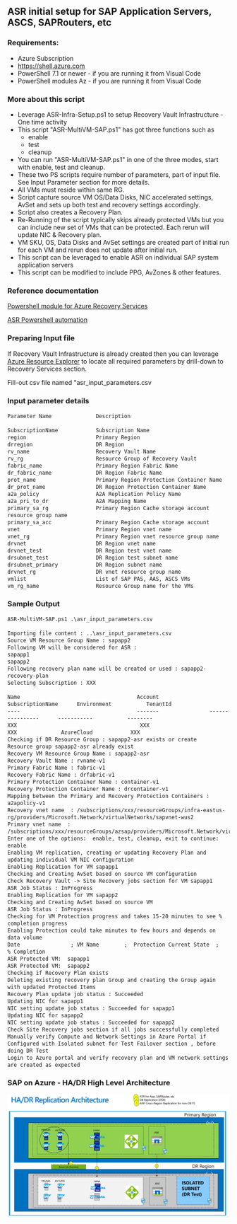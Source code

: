 ## ASR initial setup for SAP Application Servers, ASCS, SAPRouters, etc

### Requirements:

* Azure Subscription
* https://shell.azure.com
* PowerShell 7.1 or newer - if you are running it from Visual Code
* PowerShell modules Az - if you are running it from Visual Code

### More about this script
* Leverage ASR-Infra-Setup.ps1 to setup Recovery Vault Infrastructure - One time activity
* This script "ASR-MultiVM-SAP.ps1" has got three functions such as
  * enable
  * test
  * cleanup
* You can run "ASR-MultiVM-SAP.ps1" in one of the three modes, start with enable, test and cleanup. 
* These two PS scripts require number of parameters, part of input file. See Input Parameter section for more details.
* All VMs must reside within same RG.
* Script capture source VM OS/Data Disks, NIC accelerated settings, AvSet and sets up both test and recovery settings accordingly.
* Script also creates a Recovery Plan.
* Re-Running of the script typically skips already protected VMs but you can include new set of VMs that can be protected. Each rerun will update NIC & Recovery plan. 
* VM SKU, OS, Data Disks and AvSet settings are created part of initial run for each VM and rerun does not update after initial run.
* This script can be leveraged to enable ASR on individual SAP system application servers
* This script can be modified to include PPG, AvZones & other features.


### Reference documentation 

[Powershell module for Azure Recovery Services](https://docs.microsoft.com/en-us/powershell/module/az.recoveryservices/new-azrecoveryservicesasrrecoveryplan?view=azps-5.6.0)

[ASR Powershell automation](https://docs.microsoft.com/en-us/azure/site-recovery/azure-to-azure-powershell)

### Preparing Input file

If Recovery Vault Infrastructure is already created then you can leverage [Azure Resource Explorer](https://resources.azure.com/) to locate all required parameters by drill-down to Recovery Services section. 

Fill-out csv file named "asr_input_parameters.csv 

### Input parameter details 
```
Parameter Name              Description 

SubscriptionName            Subscription Name 
region                      Primary Region 
drregion                    DR Region
rv_name                     Recovery Vault Name
rv_rg                       Resource Group of Recovery Vault 
fabric_name                 Primary Region Fabric Name
dr_fabric_name              DR Region Fabric Name 
prot_name                   Primary Region Protection Container Name 
dr_prot_name                DR Region Protection Container Name
a2a_policy                  A2A Replication Policy Name 
a2a_pri_to_dr               A2A Mapping Name 
primary_sa_rg               Primary Region Cache storage account resource group name
primary_sa_acc              Primary Region Cache storage account 
vnet                        Primary Region vnet name 
vnet_rg                     Primary Region vnet resource group name 
drvnet                      DR Region vnet name 
drvnet_test                 DR Region test vnet name 
drsubnet_test               DR Region test subnet name 
drsubnet_primary            DR Region subnet name 
drvnet_rg                   DR vnet resource group name
vmlist                      List of SAP PAS, AAS, ASCS VMs
vm_rg_name                  Resource Group name for the VMs 

```
### Sample Output 

```
ASR-MultiVM-SAP.ps1 .\asr_input_parameters.csv

Importing file content : ..\asr_input_parameters.csv
Source VM Resource Group Name : sapapp2
Following VM will be considered for ASR :
sapapp1
sapapp2
Following recovery plan name will be created or used : sapapp2-recovery-plan
Selecting Subscription : XXX

Name                                     Account                SubscriptionName      Environment           TenantId
----                                     -------                ----------------      -----------           --------
XXX                                       XXX                          XXX              AzureCloud            XXX 
Checking if DR Resource Group : sapapp2-asr exists or create
Resource group sapapp2-asr already exist
Recovery VM Resource Group Name : sapapp2-asr
Recovery Vault Name : rvname-v1
Primary Fabric Name : fabric-v1
Recovery Fabric Name : drfabric-v1
Primary Protection Container Name : container-v1
Recovery Protection Container Name : drcontainer-v1
Mapping between the Primary and Recovery Protection Containers : a2apolicy-v1
Recovery vnet name  : /subscriptions/xxx/resourceGroups/infra-eastus-rg/providers/Microsoft.Network/virtualNetworks/sapvnet-wus2
Primary vnet name  : /subscriptions/xxx/resourceGroups/azsap/providers/Microsoft.Network/virtualNetworks/azsapspoke
Enter one of the options:  enable, test, cleanup, exit to continue: enable
Enabling VM replication, creating or updating Recovery Plan and updating individual VM NIC configuration
Enabling Replication for VM sapapp1
Checking and Creating AvSet based on source VM configuration
Check Recovery Vault -> Site Recovery jobs section for VM sapapp1
ASR Job Status : InProgress
Enabling Replication for VM sapapp2
Checking and Creating AvSet based on source VM 
ASR Job Status : InProgress
Checking for VM Protection progress and takes 15-20 minutes to see % completion progress
Enabling Protection could take minutes to few hours and depends on data volume
Date                ; VM Name        ;  Protection Current State  ;   % Completion
ASR Protected VM:  sapapp1
ASR Protected VM:  sapapp2
Checking if Recovery Plan exists
Deleting existing recovery plan Group and creating the Group again with updated Protected Items
Recovery Plan update job status : Succeeded
Updating NIC for sapapp1
NIC setting update job status : Succeeded for sapapp1
Updating NIC for sapapp2
NIC setting update job status : Succeeded for sapapp2
Check Site Recovery jobs section if all jobs successfully completed
Manually verify Compute and Network Settings in Azure Portal if Configured with Isolated subnet for Test Failover section , before doing DR Test
Login to Azure portal and verify recovery plan and VM network settings are created as expected

```

### SAP on Azure - HA/DR High Level Architecture

![HADR](images/SAP_HADR_Architecture.JPG)
